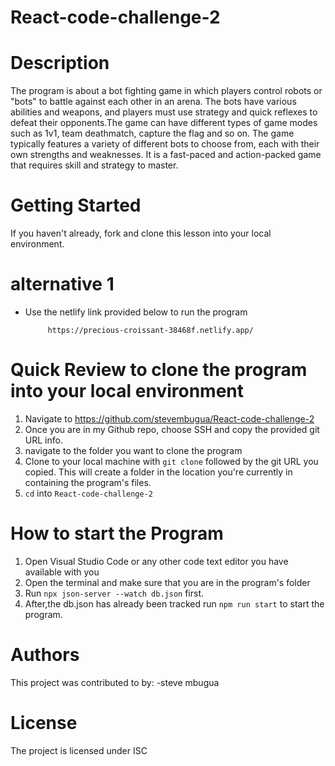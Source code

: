 # React-code-challenge-2

# Description

The program is about a bot fighting game in which players control robots or "bots" to battle against each other in an arena. The bots have various abilities and weapons, and players must use strategy and quick reflexes to defeat their opponents.The game can have different types of game modes such as 1v1, team deathmatch, capture the flag and so on. The game typically features a variety of different bots to choose from, each with their own strengths and weaknesses. It is a fast-paced and action-packed game that requires skill and strategy to master.

# Getting Started

If you haven't already, fork and clone this lesson into your local environment.

# alternative 1
- Use the netlify link provided below to run the program

           https://precious-croissant-38468f.netlify.app/


# Quick Review to clone the program into your local environment

1. Navigate to https://github.com/stevembugua/React-code-challenge-2
2. Once you are in my Github repo, choose SSH and copy the provided git URL info.
3. navigate to the folder you want to clone the program
4. Clone to your local machine with `git clone` followed by the git URL you copied. This will create a folder in the location you're currently in containing the program's files.
5. `cd` into `React-code-challenge-2`

# How to start the Program

1. Open Visual Studio Code or any other code text editor you have available with you
2. Open the terminal and make sure that you are in the program's folder
3. Run `npx json-server --watch db.json` first.
4. After,the db.json has already been tracked run `npm run start` to start the program.

# Authors
This project was contributed to by:
-steve mbugua

# License
The project is licensed under ISC
